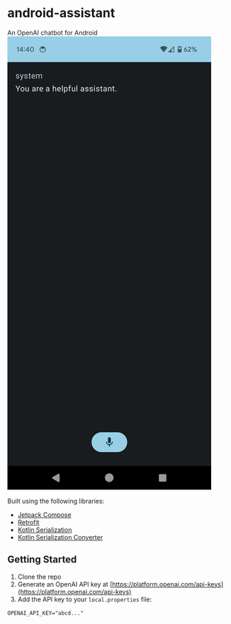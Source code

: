 # android-assistant
An OpenAI chatbot for Android
![Screenshot](screenshot.png)

Built using the following libraries:
* [Jetpack Compose](https://developer.android.com/jetpack/compose)
* [Retrofit](https://square.github.io/retrofit)
* [Kotlin Serialization](https://kotlinlang.org/docs/serialization.html#example-json-serialization)
* [Kotlin Serialization Converter](https://github.com/JakeWharton/retrofit2-kotlinx-serialization-converter)

## Getting Started
1. Clone the repo
2. Generate an OpenAI API key at [https://platform.openai.com/api-keys](https://platform.openai.com/api-keys)
3. Add the API key to your `local.properties` file:
  ```
  OPENAI_API_KEY="abcd..."
  ```